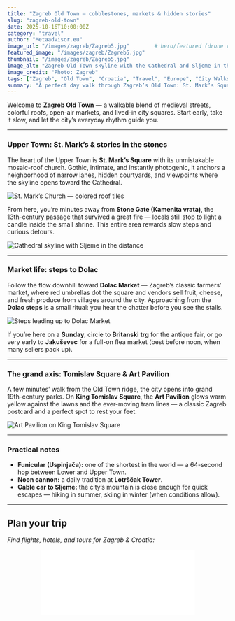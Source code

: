 ```yaml
---
title: "Zagreb Old Town — cobblestones, markets & hidden stories"
slug: "zagreb-old-town"
date: 2025-10-16T10:00:00Z
category: "travel"
author: "Metaadvisor.eu"
image_url: "/images/zagreb/Zagreb5.jpg"        # hero/featured (drone view)
featured_image: "/images/zagreb/Zagreb5.jpg"
thumbnail: "/images/zagreb/Zagreb5.jpg"
image_alt: "Zagreb Old Town skyline with the Cathedral and Sljeme in the distance"
image_credit: "Photo: Zagreb"
tags: ["Zagreb", "Old Town", "Croatia", "Travel", "Europe", "City Walks"]
summary: "A perfect day walk through Zagreb’s Old Town: St. Mark’s Square, Dolac market steps, cathedral skyline, and the city’s grand Art Pavilion."
---
```


Welcome to **Zagreb Old Town** — a walkable blend of medieval streets, colorful roofs, open-air markets, and lived-in city squares. Start early, take it slow, and let the city’s everyday rhythm guide you.

---

### Upper Town: St. Mark’s & stories in the stones

The heart of the Upper Town is **St. Mark’s Square** with its unmistakable mosaic-roof church. Gothic, intimate, and instantly photogenic, it anchors a neighborhood of narrow lanes, hidden courtyards, and viewpoints where the skyline opens toward the Cathedral.

![St. Mark’s Church — colored roof tiles](/images/zagreb/Zagreb4.jpg)

From here, you’re minutes away from **Stone Gate (Kamenita vrata)**, the 13th-century passage that survived a great fire — locals still stop to light a candle inside the small shrine. This entire area rewards slow steps and curious detours.

![Cathedral skyline with Sljeme in the distance](/images/zagreb/Zagreb5.jpg)

---

### Market life: steps to Dolac

Follow the flow downhill toward **Dolac Market** — Zagreb’s classic farmers’ market, where red umbrellas dot the square and vendors sell fruit, cheese, and fresh produce from villages around the city. Approaching from the **Dolac steps** is a small ritual: you hear the chatter before you see the stalls.

![Steps leading up to Dolac Market](/images/zagreb/Zagreb7.jpg)

If you’re here on a **Sunday**, circle to **Britanski trg** for the antique fair, or go very early to **Jakuševec** for a full-on flea market (best before noon, when many sellers pack up).

---

### The grand axis: Tomislav Square & Art Pavilion

A few minutes’ walk from the Old Town ridge, the city opens into grand 19th-century parks. On **King Tomislav Square**, the **Art Pavilion** glows warm yellow against the lawns and the ever-moving tram lines — a classic Zagreb postcard and a perfect spot to rest your feet.

![Art Pavilion on King Tomislav Square](/images/zagreb/Zagreb15.jpg)

---

### Practical notes

- **Funicular (Uspinjača):** one of the shortest in the world — a 64-second hop between Lower and Upper Town.  
- **Noon cannon:** a daily tradition at **Lotrščak Tower**.  
- **Cable car to Sljeme:** the city’s mountain is close enough for quick escapes — hiking in summer, skiing in winter (when conditions allow).

---

## Plan your trip

*Find flights, hotels, and tours for Zagreb & Croatia:*

<!-- AADS: paste your ad code below -->
<div id="frame" style="width: 100%;margin: auto;position: relative; z-index: 99998;">
          <iframe data-aa='2413812' src='//acceptable.a-ads.com/2413812/?size=Adaptive'
                            style='border:0; padding:0; width:70%; height:auto; overflow:hidden;display: block;margin: auto'></iframe>
        </div>
